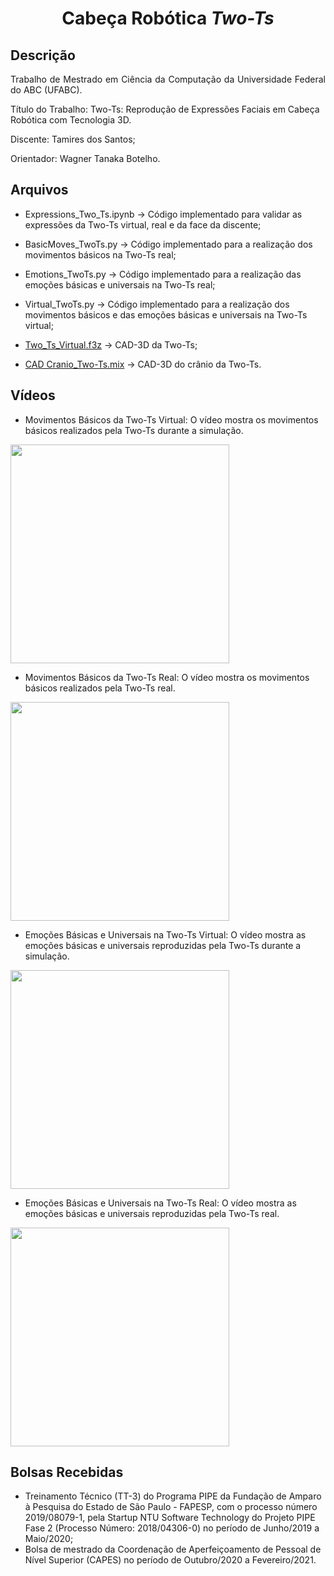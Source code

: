 <h1 align="center">Cabeça Robótica <i>Two-Ts</i></h1>

## Descrição

<p align="justify"> 
  Trabalho de Mestrado em Ciência da Computação da Universidade Federal do ABC (UFABC).
  
  Título do Trabalho: Two-Ts: Reprodução de Expressões Faciais em Cabeça Robótica com Tecnologia 3D. 
  
  Discente: Tamires dos Santos;
  
  Orientador: Wagner Tanaka Botelho.
</p>
  

## Arquivos

+ Expressions_Two_Ts.ipynb -> Código implementado para validar as expressões da Two-Ts virtual, real e da face da discente;

+ BasicMoves_TwoTs.py -> Código implementado para a realização dos movimentos básicos na Two-Ts real;

+ Emotions_TwoTs.py -> Código implementado para a realização das emoções básicas e universais na Two-Ts real;

+ Virtual_TwoTs.py -> Código implementado para a realização dos movimentos básicos e das emoções básicas e universais na Two-Ts virtual;

+ [Two_Ts_Virtual.f3z](https://encurtador.com.br/diFGV) -> CAD-3D da Two-Ts;

+ [CAD Cranio_Two-Ts.mix](https://encurtador.com.br/kuJN8) -> CAD-3D do crânio da Two-Ts.



## Vídeos

+ Movimentos Básicos da Two-Ts Virtual: O vídeo mostra os movimentos básicos realizados pela Two-Ts durante a simulação.

<!--[![](https://img.youtube.com/vi/udqf8mTrStc/0.jpg)](https://youtu.be/udqf8mTrStc)-->
[<img src="https://img.youtube.com/vi/udqf8mTrStc/0.jpg" width="350"/>](https://youtu.be/udqf8mTrStc)


+ Movimentos Básicos da Two-Ts Real: O vídeo mostra os movimentos básicos realizados pela Two-Ts real.

[<img src="https://img.youtube.com/vi/5K1MpseIagA/0.jpg" width="350"/>](https://youtu.be/5K1MpseIagA)


+ Emoções Básicas e Universais na Two-Ts Virtual: O vídeo mostra as emoções básicas e universais reproduzidas pela Two-Ts durante a simulação.

[<img src="https://img.youtube.com/vi/pIZDx-OqKEg/0.jpg" width="350"/>](https://youtu.be/pIZDx-OqKEg)


+ Emoções Básicas e Universais na Two-Ts Real: O vídeo mostra as emoções básicas e universais reproduzidas pela Two-Ts real.

[<img src="https://img.youtube.com/vi/z0KJ2hzK7wY/0.jpg" width="350"/>](https://www.youtube.com/watch?v=z0KJ2hzK7wY)



## Bolsas Recebidas
+ Treinamento Técnico (TT-3) do Programa PIPE da Fundação de Amparo à Pesquisa do Estado de São Paulo - FAPESP, com o processo número 2019/08079-1, pela  Startup NTU Software Technology do Projeto PIPE Fase 2 (Processo Número: 2018/04306-0) no período de Junho/2019 a Maio/2020;
+ Bolsa de mestrado da Coordenação de Aperfeiçoamento de Pessoal de Nível Superior (CAPES) no período de Outubro/2020 a Fevereiro/2021.
